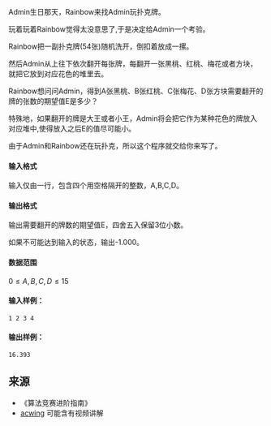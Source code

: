Admin生日那天，Rainbow来找Admin玩扑克牌。

玩着玩着Rainbow觉得太没意思了,于是决定给Admin一个考验。

Rainbow把一副扑克牌(54张)随机洗开，倒扣着放成一摞。

然后Admin从上往下依次翻开每张牌，每翻开一张黑桃、红桃、梅花或者方块，就把它放到对应花色的堆里去。

Rainbow想问问Admin，得到A张黑桃、B张红桃、C张梅花、D张方块需要翻开的牌的张数的期望值E是多少？

特殊地，如果翻开的牌是大王或者小王，Admin将会把它作为某种花色的牌放入对应堆中,使得放入之后E的值尽可能小。

由于Admin和Rainbow还在玩扑克，所以这个程序就交给你来写了。

#### 输入格式

输入仅由一行，包含四个用空格隔开的整数，A,B,C,D。

#### 输出格式

输出需要翻开的牌数的期望值E，四舍五入保留3位小数。

如果不可能达到输入的状态，输出-1.000。

#### 数据范围

$0 \le A,B,C,D \le 15$

#### 输入样例：

```
1 2 3 4
```

#### 输出样例：

```
16.393
```

## 来源 
- 《算法竞赛进阶指南》
- [acwing](https://www.acwing.com/problem/content/220/) 可能含有视频讲解